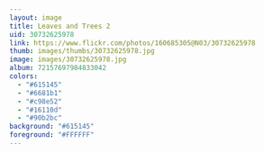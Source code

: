 ```yaml
---
layout: image
title: Leaves and Trees 2
uid: 30732625978
link: https://www.flickr.com/photos/160685305@N03/30732625978
thumb: images/thumbs/30732625978.jpg
image: images/30732625978.jpg
album: 72157697984833042
colors: 
  - "#615145"
  - "#6681b1"
  - "#c98e52"
  - "#16110d"
  - "#90b2bc"
background: "#615145"
foreground: "#FFFFFF"
---
```


